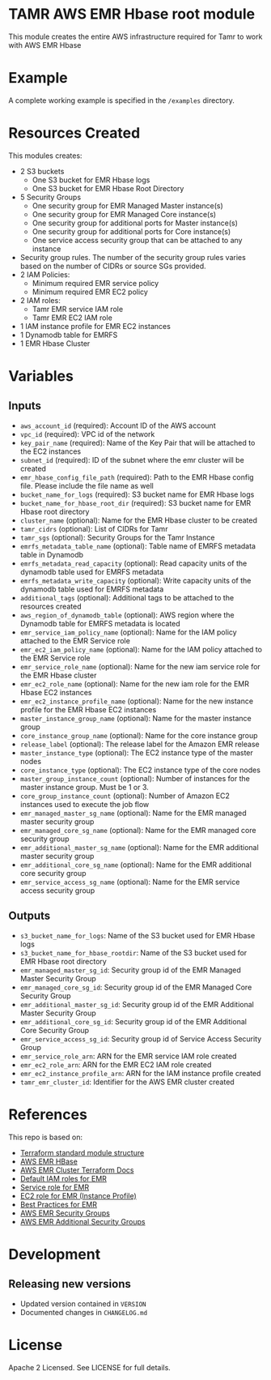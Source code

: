 # TAMR AWS EMR Hbase root module
This module creates the entire AWS infrastructure required for Tamr to work with AWS EMR Hbase

# Example
A complete working example is specified in the `/examples` directory.

# Resources Created
This modules creates:
* 2 S3 buckets
    * One S3 bucket for EMR Hbase logs
    * One S3 bucket for EMR Hbase Root Directory
* 5 Security Groups
    * One security group for EMR Managed Master instance(s)
    * One security group for EMR Managed Core instance(s)
    * One security group for additional ports for Master instance(s)
    * One security group for additional ports for Core instance(s)
    * One service access security group that can be attached to any instance
* Security group rules. The number of the security group rules varies based on the number of CIDRs or source SGs provided.
* 2 IAM Policies:
    * Minimum required EMR service policy
    * Minimum required EMR EC2 policy
* 2 IAM roles:
    * Tamr EMR service IAM role
    * Tamr EMR EC2 IAM role
* 1 IAM instance profile for EMR EC2 instances
* 1 Dynamodb table for EMRFS
* 1 EMR Hbase Cluster

# Variables 
## Inputs
* `aws_account_id` (required): Account ID of the AWS account
* `vpc_id` (required): VPC id of the network
* `key_pair_name` (required): Name of the Key Pair that will be attached to the EC2 instances
* `subnet_id` (required): ID of the subnet where the emr cluster will be created
* `emr_hbase_config_file_path` (required): Path to the EMR Hbase config file. Please include the file name as well
* `bucket_name_for_logs` (required): S3 bucket name for EMR Hbase logs
* `bucket_name_for_hbase_root_dir` (required): S3 bucket name for EMR Hbase root directory
* `cluster_name` (optional): Name for the EMR Hbase cluster to be created
* `tamr_cidrs` (optional): List of CIDRs for Tamr
* `tamr_sgs` (optional): Security Groups for the Tamr Instance
* `emrfs_metadata_table_name` (optional): Table name of EMRFS metadata table in Dynamodb
* `emrfs_metadata_read_capacity` (optional): Read capacity units of the dynamodb table used for EMRFS metadata
* `emrfs_metadata_write_capacity` (optional): Write capacity units of the dynamodb table used for EMRFS metadata
* `additional_tags` (optional): Additional tags to be attached to the resources created
* `aws_region_of_dynamodb_table` (optional): AWS region where the Dynamodb table for EMRFS metadata is located
* `emr_service_iam_policy_name` (optional): Name for the IAM policy attached to the EMR Service role
* `emr_ec2_iam_policy_name` (optional): Name for the IAM policy attached to the EMR Service role
* `emr_service_role_name` (optional): Name for the new iam service role for the EMR Hbase cluster
* `emr_ec2_role_name` (optional): Name for the new iam role for the EMR Hbase EC2 instances
* `emr_ec2_instance_profile_name` (optional): Name for the new instance profile for the EMR Hbase EC2 instances
* `master_instance_group_name` (optional): Name for the master instance group
* `core_instance_group_name` (optional): Name for the core instance group
* `release_label` (optional): The release label for the Amazon EMR release
* `master_instance_type` (optional): The EC2 instance type of the master nodes
* `core_instance_type` (optional): The EC2 instance type of the core nodes
* `master_group_instance_count` (optional): Number of instances for the master instance group. Must be 1 or 3.
* `core_group_instance_count` (optional): Number of Amazon EC2 instances used to execute the job flow
* `emr_managed_master_sg_name` (optional): Name for the EMR managed master security group
* `emr_managed_core_sg_name` (optional): Name for the EMR managed core security group
* `emr_additional_master_sg_name` (optional): Name for the EMR additional master security group
* `emr_additional_core_sg_name` (optional): Name for the EMR additional core security group
* `emr_service_access_sg_name` (optional): Name for the EMR service access security group

## Outputs
* `s3_bucket_name_for_logs`: Name of the S3 bucket used for EMR Hbase logs
* `s3_bucket_name_for_hbase_rootdir`: Name of the S3 bucket used for EMR Hbase root directory
* `emr_managed_master_sg_id`: Security group id of the EMR Managed Master Security Group
* `emr_managed_core_sg_id`: Security group id of the EMR Managed Core Security Group
* `emr_additional_master_sg_id`: Security group id of the EMR Additional Master Security Group
* `emr_additional_core_sg_id`: Security group id of the EMR Additional Core Security Group
* `emr_service_access_sg_id`: Security group id of Service Access Security Group
* `emr_service_role_arn`: ARN for the EMR service IAM role created
* `emr_ec2_role_arn`: ARN for the EMR EC2 IAM role created
* `emr_ec2_instance_profile_arn`: ARN for the IAM instance profile created
* `tamr_emr_cluster_id`: Identifier for the AWS EMR cluster created

# References
This repo is based on:
* [Terraform standard module structure](https://www.terraform.io/docs/modules/index.html#standard-module-structure)
* [AWS EMR HBase](https://aws.amazon.com/emr/features/hbase/)
* [AWS EMR Cluster Terraform Docs](https://www.terraform.io/docs/providers/aws/r/emr_cluster.html)
* [Default IAM roles for EMR](https://docs.aws.amazon.com/emr/latest/ManagementGuide/emr-iam-roles.html)
* [Service role for EMR](https://docs.aws.amazon.com/emr/latest/ManagementGuide/emr-iam-role.html)
* [EC2 role for EMR (Instance Profile)](https://docs.aws.amazon.com/emr/latest/ManagementGuide/emr-iam-role-for-ec2.html)
* [Best Practices for EMR](https://aws.amazon.com/blogs/big-data/best-practices-for-securing-amazon-emr/)
* [AWS EMR Security Groups](https://docs.aws.amazon.com/emr/latest/ManagementGuide/emr-man-sec-groups.html)
* [AWS EMR Additional Security Groups](https://docs.aws.amazon.com/emr/latest/ManagementGuide/emr-sg-specify.html)

# Development
## Releasing new versions
* Updated version contained in `VERSION`
* Documented changes in `CHANGELOG.md`

# License
Apache 2 Licensed. See LICENSE for full details.
